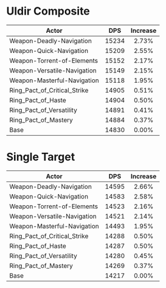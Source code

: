 # Uldir Composite
| Actor | DPS | Increase |
|---|:---:|:---:|
|Weapon-Deadly-Navigation|15234|2.73%|
|Weapon-Quick-Navigation|15209|2.55%|
|Weapon-Torrent-of-Elements|15152|2.17%|
|Weapon-Versatile-Navigation|15149|2.15%|
|Weapon-Masterful-Navigation|15118|1.95%|
|Ring_Pact_of_Critical_Strike|14905|0.51%|
|Ring_Pact_of_Haste|14904|0.50%|
|Ring_Pact_of_Versatility|14891|0.41%|
|Ring_Pact_of_Mastery|14884|0.37%|
|Base|14830|0.00%|

# Single Target
| Actor | DPS | Increase |
|---|:---:|:---:|
|Weapon-Deadly-Navigation|14595|2.66%|
|Weapon-Quick-Navigation|14583|2.58%|
|Weapon-Torrent-of-Elements|14523|2.16%|
|Weapon-Versatile-Navigation|14521|2.14%|
|Weapon-Masterful-Navigation|14493|1.95%|
|Ring_Pact_of_Critical_Strike|14288|0.50%|
|Ring_Pact_of_Haste|14287|0.50%|
|Ring_Pact_of_Versatility|14280|0.45%|
|Ring_Pact_of_Mastery|14269|0.37%|
|Base|14217|0.00%|
